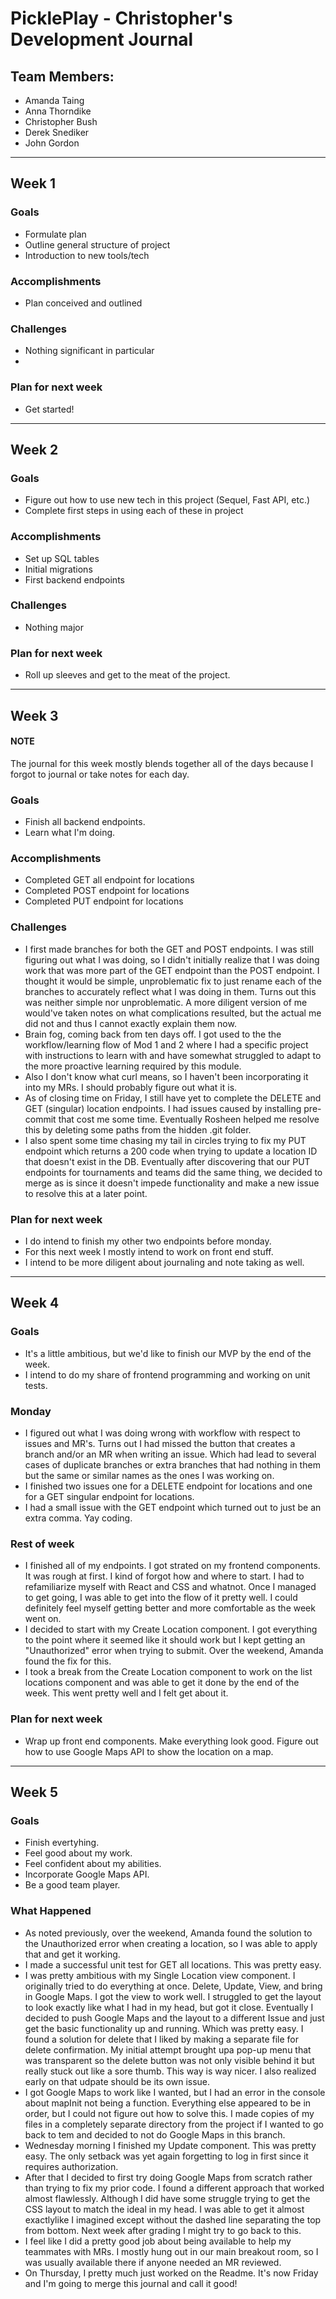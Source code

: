 # PicklePlay - Christopher's Development Journal

## Team Members:

- Amanda Taing
- Anna Thorndike
- Christopher Bush
- Derek Snediker
- John Gordon

---

## Week 1

### Goals

- Formulate plan
- Outline general structure of project
- Introduction to new tools/tech

### Accomplishments

- Plan conceived and outlined

### Challenges

- Nothing significant in particular
-

### Plan for next week

- Get started!

---

## Week 2


### Goals

- Figure out how to use new tech in this project (Sequel, Fast API, etc.)
- Complete first steps in using each of these in project

### Accomplishments

- Set up SQL tables
- Initial migrations
- First backend endpoints

### Challenges

- Nothing major

### Plan for next week

- Roll up sleeves and get to the meat of the project.


---

## Week 3

#### NOTE
The journal for this week mostly blends together all of the days because I forgot to journal or take notes for each day.

### Goals

- Finish all backend endpoints.
- Learn what I'm doing.

### Accomplishments

- Completed GET all endpoint for locations
- Completed POST endpoint for locations
- Completed PUT endpoint for locations

### Challenges

- I first made branches for both the GET and POST endpoints. I was still figuring out what I was doing, so I didn't initially realize that I was doing work that was more part of the GET endpoint than the POST endpoint. I thought it would be simple, unproblematic fix to just rename each of the branches to accurately reflect what I was doing in them. Turns out this was neither simple nor unproblematic. A more diligent version of me would've taken notes on what complications resulted, but the actual me did not and thus I cannot exactly explain them now.
- Brain fog, coming back from ten days off. I got used to the the workflow/learning flow of Mod 1 and 2 where I had a specific project with instructions to learn with and have somewhat struggled to adapt to the more proactive learning required by this module.
- Also I don't know what curl means, so I haven't been incorporating it into my MRs. I should probably figure out what it is.
- As of closing time on Friday, I still have yet to complete the DELETE and GET (singular) location endpoints. I had issues caused by installing pre-commit that cost me some time. Eventually Rosheen helped me resolve this by deleting some paths from the hidden .git folder.
- I also spent some time chasing my tail in circles trying to fix my PUT endpoint which returns a 200 code when trying to update a location ID that doesn't exist in the DB. Eventually after discovering that our PUT endpoints for tournaments and teams did the same thing, we decided to merge as is since it doesn't impede functionality and make a new issue to resolve this at a later point.
### Plan for next week

- I do intend to finish my other two endpoints before monday.
- For this next week I mostly intend to work on front end stuff.
- I intend to be more diligent about journaling and note taking as well.

---

## Week 4

### Goals

- It's a little ambitious, but we'd like to finish our MVP by the end of the week.
- I intend to do my share of frontend programming and working on unit tests.

### Monday
- I figured out what I was doing wrong with workflow with respect to issues and MR's. Turns out I had missed the button that creates a branch and/or an MR when writing an issue. Which had lead to several cases of duplicate branches or extra branches that had nothing in them but the same or similar names as the ones I was working on.
- I finished two issues one for a DELETE endpoint for locations and one for a GET singular endpoint for locations.
 - I had a small issue with the GET endpoint which turned out to just be an extra comma. Yay coding.

### Rest of week

- I finished all of my endpoints. I got strated on my frontend components. It was rough at first. I kind of forgot how and where to start. I had to refamiliarize myself with React and CSS and whatnot. Once I managed to get going, I was able to get into the flow of it pretty well. I could definitely feel myself getting better and more comfortable as the week went on.
- I decided to start with my Create Location component. I got everything to the point where it seemed like it should work but I kept getting an "Unauthorized" error when trying to submit. Over the weekend, Amanda found the fix for this.
- I took a break from the Create Location component to work on the list locations component and was able to get it done by the end of the week. This went pretty well and I felt get about it.

### Plan for next week

- Wrap up front end components. Make everything look good. Figure out how to use Google Maps API to show the location on a map.

---

## Week 5

### Goals

- Finish evertyhing.
- Feel good about my work.
- Feel confident about my abilities.
- Incorporate Google Maps API.
- Be a good team player.

### What Happened

- As noted previously, over the weekend, Amanda found the solution to the Unauthorized error when creating a location, so I was able to apply that and get it working.
- I made a successful unit test for GET all locations. This was pretty easy.
- I was pretty ambitious with my Single Location view component. I originally tried to do everything at once. Delete, Update, View, and bring in Google Maps. I got the view to work well. I struggled to get the layout to look exactly like what I had in my head, but got it close. Eventually I decided to push Google Maps and the layout to a different Issue and just get the basic functionality up and running. Which was pretty easy. I found a solution for delete that I liked by making a separate file for delete confirmation. My initial attempt brought upa  pop-up menu that was transparent so the delete button was not only visible behind it but really stuck out like a sore thumb. This way is way nicer. I also realized early on that udpate should be its own issue.
- I got Google Maps to work like I wanted, but I had an error in the console about mapInit not being a function. Everything else appeared to be in order, but I could not figure out how to solve this. I made copies of my files in a completely separate directory from the project if I wanted to go back to tem and decided to not do Google Maps in this branch.
- Wednesday morning I finished my Update component. This was pretty easy. The only setback was yet again forgetting to log in first since it requires authorization.
- After that I decided to first try doing Google Maps from scratch rather than trying to fix my prior code. I found a different approach that worked almost flawlessly. Although I did have some struggle trying to get the CSS layout to match the ideal in my head. I was able to get it almost exactlylike I imagined except without the dashed line separating the top from bottom. Next week after grading I might try to go back to this.
- I feel like I did a pretty good job about being available to help my teammates with MRs. I mostly hung out in our main breakout room, so I was usually available there if anyone needed an MR reviewed.
- On Thursday, I pretty much just worked on the Readme. It's now Friday and I'm going to merge this journal and call it good!

